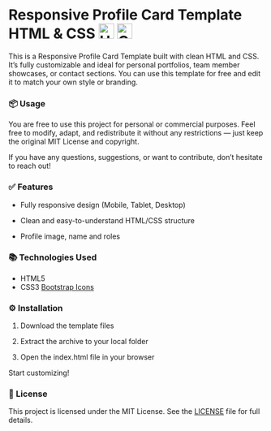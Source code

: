 # Responsive Profile Card Template HTML & CSS <img src="https://upload.wikimedia.org/wikipedia/commons/thumb/6/61/HTML5_logo_and_wordmark.svg/225px-HTML5_logo_and_wordmark.svg.png" alt="HTML Logo" width="30" /> <img src="https://upload.wikimedia.org/wikipedia/commons/thumb/6/62/CSS3_logo.svg/512px-CSS3_logo.svg.png" alt="CSS3 Logo" width="30" />
This is a Responsive Profile Card Template built with clean HTML and CSS. It’s fully customizable and ideal for personal portfolios, team member showcases, or contact sections. You can use this template for free and edit it to match your own style or branding.

### 📦 Usage
You are free to use this project for personal or commercial purposes.
Feel free to modify, adapt, and redistribute it without any restrictions — just keep the original MIT License and copyright.

If you have any questions, suggestions, or want to contribute, don’t hesitate to reach out!

### ✅ Features
- Fully responsive design (Mobile, Tablet, Desktop)

- Clean and easy-to-understand HTML/CSS structure

- Profile image, name and roles

### 📚 Technologies Used
- HTML5
- CSS3
[Bootstrap Icons](https://icons.getbootstrap.com/)

### ⚙️ Installation
1. Download the template files

2. Extract the archive to your local folder

3. Open the index.html file in your browser

Start customizing!

### 📜 License
This project is licensed under the MIT License.
See the [LICENSE](LICENSE) file for full details.
